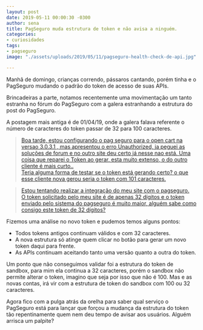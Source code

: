 ```yaml
---
layout: post
date: 2019-05-11 00:00:30 -0300
author: sena
title: PagSeguro muda estrutura de token e não avisa a ninguém.
categories:
- curiosidades
tags:
- pagseguro
image: "./assets/uploads/2019/05/11/pagseguro-health-check-de-api.jpg"

---
```

Manhã de domingo, crianças correndo, pássaros cantando, porém tinha e o PagSeguro mudando o padrão do token de acesso de suas APIs.

Brincadeiras a parte, notamos recentemente uma movimentação um tanto estranha no fórum do PagSeguro com a galera estranhando a estrutura do post do PagSeguro.

A postagem mais antiga é de 01/04/19, onde a galera falava referente o número de caracteres do token passar de 32 para 100 caracteres.

> <a target="_blank" rel="external noreferrer nofollow" href="https://comunidade.pagseguro.uol.com.br/hc/pt-br/community/posts/360029376833-Estrutura-do-Token-" title="Fórum PagSeguro - Estrutura do Token">Boa tarde, estou configurando o pag seguro para o open cart na versao 3.0.3.1 , mas apresentou o erro Unauthorized, ja peguei as soluções de forum e no outro site deu certo já nesse nao está. Uma coisa que reparei o Token ao gerar, esta muito extenso, o do outro cliente é mais curto.. <br> Teria alguma forma de testar se o token está gerando certo? o que esse cliente nova gerou seria o token com 101 caracteres.</a>


> <a target="_blank" rel="external noreferrer nofollow" href="https://comunidade.pagseguro.uol.com.br/hc/pt-br/community/posts/360028993894-Problema-com-o-Token-gerado" title="Fórum PagSeguro - Problema com o Token gerado">Estou tentando realizar a integração do meu site com o pagseguro.<br>O token solicitado pelo meu site é de apenas 32 dígitos e o token enviado pelo sistema do pagseguro é muito maior, alguém sabe como consigo este token de 32 dígitos?</a>

Fizemos uma análise no novo token e pudemos temos alguns pontos:

* Todos tokens antigos continuam válidos e com 32 caracteres.
* A nova estrutura só atinge quem clicar no botão para gerar um novo token daqui para frente.
* As APIs continuam aceitando tanto uma versão quanto a outra do token.

Um ponto que não conseguimos validar foi a estrutura do token de sandbox, para mim ela continua a 32 caracteres, porém o sandbox não permite alterar o token, imagino que seja por isso que não é 100. Mas e as novas contas, irá vir com a estrutura de token do sandbox com 100 ou 32 caracteres.

Agora fico com a pulga atrás da orelha para saber qual serviço o PagSeguro está para lançar que forçou a mudança da estrutura do token tão repentinamente quem nem deu tempo de avisar aos usuários. Alguém arrisca um palpite?